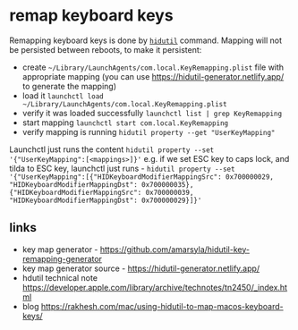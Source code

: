 # remap keyboard keys

Remapping keyboard keys is done by [`hidutil`](https://developer.apple.com/library/archive/technotes/tn2450/_index.html)
command. Mapping will not be persisted between reboots, to make it persistent:
- create `~/Library/LaunchAgents/com.local.KeyRemapping.plist` file with appropriate mapping (you can use https://hidutil-generator.netlify.app/ to generate the mapping)
- load it `launchctl load ~/Library/LaunchAgents/com.local.KeyRemapping.plist`
- verify it was loaded successfully `launchctl list | grep KeyRemapping`
- start mapping `launchctl start com.local.KeyRemapping`
- verify mapping is running `hidutil property --get "UserKeyMapping"`

Launchctl just runs the content `hidutil property --set '{"UserKeyMapping":[<mappings>]}'`
e.g. if we set ESC key to caps lock, and tilda to ESC key, launchctl just runs -
`hidutil property --set '{"UserKeyMapping":[{"HIDKeyboardModifierMappingSrc": 0x700000029, "HIDKeyboardModifierMappingDst": 0x700000035}, {"HIDKeyboardModifierMappingSrc": 0x700000039, "HIDKeyboardModifierMappingDst": 0x700000029}]}'`

## links
- key map generator - https://github.com/amarsyla/hidutil-key-remapping-generator
- key map generator source - https://hidutil-generator.netlify.app/
- hdutil technical note https://developer.apple.com/library/archive/technotes/tn2450/_index.html
- blog https://rakhesh.com/mac/using-hidutil-to-map-macos-keyboard-keys/
